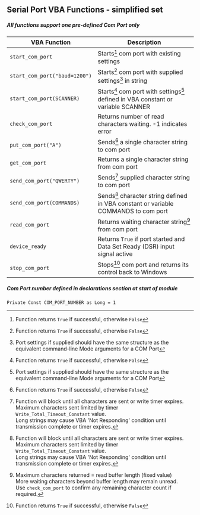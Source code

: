 ## Serial Port VBA Functions - simplified set

##### All functions support one pre-defined Com Port only

| VBA Function                      | Description                                                                              |
| ----------------------------------|------------------------------------------------------------------------------------------|
| `start_com_port`                  | Starts[^1] com port with existing settings                                               |
| `start_com_port("baud=1200")`     | Starts[^1] com port with supplied settings[^4] in string                                 |
| `start_com_port(SCANNER)`         | Starts[^1] com port with settings[^4] defined in VBA constant or variable SCANNER        |
| `check_com_port`                  | Returns number of read characters waiting. -1 indicates error                            | 
| `put_com_port("A")`               | Sends[^1] a single character string to com port                                          |
| `get_com_port`                    | Returns a single character string from com port                                          |
| `send_com_port("QWERTY")`         | Sends[^2] supplied character string to com port                                          |
| `send_com_port(COMMANDS)`         | Sends[^2] character string defined in VBA constant or variable COMMANDS to com port      |
| `read_com_port`                   | Returns waiting character string[^3] from com port                                       |
| `device_ready`                    | Returns `True` if port started and Data Set Ready (DSR) input signal active              |
| `stop_com_port`                   | Stops[^1] com port and returns its control back to Windows                               |

##### Com Port number defined in declarations section at start of module   
`Private Const COM_PORT_NUMBER as Long = 1`    

[^1]: Function returns `True` if successful, otherwise `False`  

[^2]: Function will block until all characters are sent or write timer expires.  
      Maximum characters sent limited by timer `Write_Total_Timeout_Constant` value.   
      Long strings may cause VBA 'Not Responding' condition until transmission complete or timer expires.    
      
[^3]: Maximum characters returned = read buffer length (fixed value)    
      More waiting characters beyond buffer length may remain unread.   
      Use `check_com_port` to confirm any remaining character count if required.            
      
[^4]: Port settings if supplied should have the same structure as the equivalent command-line Mode arguments for a COM Port
